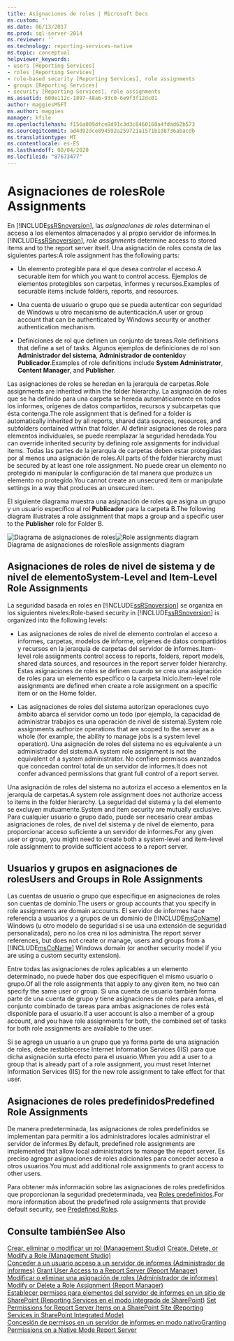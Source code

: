 ```yaml
---
title: Asignaciones de roles | Microsoft Docs
ms.custom: ''
ms.date: 06/13/2017
ms.prod: sql-server-2014
ms.reviewer: ''
ms.technology: reporting-services-native
ms.topic: conceptual
helpviewer_keywords:
- users [Reporting Services]
- roles [Reporting Services]
- role-based security [Reporting Services], role assignments
- groups [Reporting Services]
- security [Reporting Services], role assignments
ms.assetid: 600e112c-1897-48a6-93c0-6e9f3f12dc01
author: maggiesMSFT
ms.author: maggies
manager: kfile
ms.openlocfilehash: f156a009dfce8d91c3d3c8460160a4fdad62b573
ms.sourcegitcommit: ad4d92dce894592a259721a1571b1d8736abacdb
ms.translationtype: MT
ms.contentlocale: es-ES
ms.lasthandoff: 08/04/2020
ms.locfileid: "87673477"
---
```

# <a name="role-assignments"></a><span data-ttu-id="ddd83-102">Asignaciones de roles</span><span class="sxs-lookup"><span data-stu-id="ddd83-102">Role Assignments</span></span>
  <span data-ttu-id="ddd83-103">En [!INCLUDE[ssRSnoversion](../../../includes/ssrsnoversion-md.md)], las *asignaciones de roles* determinan el acceso a los elementos almacenados y al propio servidor de informes.</span><span class="sxs-lookup"><span data-stu-id="ddd83-103">In [!INCLUDE[ssRSnoversion](../../../includes/ssrsnoversion-md.md)], *role assignments* determine access to stored items and to the report server itself.</span></span> <span data-ttu-id="ddd83-104">Una asignación de roles consta de las siguientes partes:</span><span class="sxs-lookup"><span data-stu-id="ddd83-104">A role assignment has the following parts:</span></span>  
  
-   <span data-ttu-id="ddd83-105">Un elemento protegible para el que desea controlar el acceso.</span><span class="sxs-lookup"><span data-stu-id="ddd83-105">A securable item for which you want to control access.</span></span> <span data-ttu-id="ddd83-106">Ejemplos de elementos protegibles son carpetas, informes y recursos.</span><span class="sxs-lookup"><span data-stu-id="ddd83-106">Examples of securable items include folders, reports, and resources.</span></span>  
  
-   <span data-ttu-id="ddd83-107">Una cuenta de usuario o grupo que se pueda autenticar con seguridad de Windows u otro mecanismo de autenticación.</span><span class="sxs-lookup"><span data-stu-id="ddd83-107">A user or group account that can be authenticated by Windows security or another authentication mechanism.</span></span>  
  
-   <span data-ttu-id="ddd83-108">Definiciones de rol que definen un conjunto de tareas.</span><span class="sxs-lookup"><span data-stu-id="ddd83-108">Role definitions that define a set of tasks.</span></span> <span data-ttu-id="ddd83-109">Algunos ejemplos de definiciones de rol son **Administrador del sistema**, **Administrador de contenido**y **Publicador**.</span><span class="sxs-lookup"><span data-stu-id="ddd83-109">Examples of role definitions include **System Administrator**, **Content Manager**, and **Publisher**.</span></span>  
  
 <span data-ttu-id="ddd83-110">Las asignaciones de roles se heredan en la jerarquía de carpetas.</span><span class="sxs-lookup"><span data-stu-id="ddd83-110">Role assignments are inherited within the folder hierarchy.</span></span> <span data-ttu-id="ddd83-111">La asignación de roles que se ha definido para una carpeta se hereda automáticamente en todos los informes, orígenes de datos compartidos, recursos y subcarpetas que ésta contenga.</span><span class="sxs-lookup"><span data-stu-id="ddd83-111">The role assignment that is defined for a folder is automatically inherited by all reports, shared data sources, resources, and subfolders contained within that folder.</span></span> <span data-ttu-id="ddd83-112">Al definir asignaciones de roles para elementos individuales, se puede reemplazar la seguridad heredada.</span><span class="sxs-lookup"><span data-stu-id="ddd83-112">You can override inherited security by defining role assignments for individual items.</span></span> <span data-ttu-id="ddd83-113">Todas las partes de la jerarquía de carpetas deben estar protegidas por al menos una asignación de roles.</span><span class="sxs-lookup"><span data-stu-id="ddd83-113">All parts of the folder hierarchy must be secured by at least one role assignment.</span></span> <span data-ttu-id="ddd83-114">No puede crear un elemento no protegido ni manipular la configuración de tal manera que produzca un elemento no protegido.</span><span class="sxs-lookup"><span data-stu-id="ddd83-114">You cannot create an unsecured item or manipulate settings in a way that produces an unsecured item.</span></span>  
  
 <span data-ttu-id="ddd83-115">El siguiente diagrama muestra una asignación de roles que asigna un grupo y un usuario específico al rol **Publicador** para la carpeta B.</span><span class="sxs-lookup"><span data-stu-id="ddd83-115">The following diagram illustrates a role assignment that maps a group and a specific user to the **Publisher** role for Folder B.</span></span>  
  
 <span data-ttu-id="ddd83-116">![Diagrama de asignaciones de roles](../media/report-securityarch.gif "Diagrama de asignaciones de roles")</span><span class="sxs-lookup"><span data-stu-id="ddd83-116">![Role assignments diagram](../media/report-securityarch.gif "Role assignments diagram")</span></span>  
<span data-ttu-id="ddd83-117">Diagrama de asignaciones de roles</span><span class="sxs-lookup"><span data-stu-id="ddd83-117">Role assignments diagram</span></span>  
  
## <a name="system-level-and-item-level-role-assignments"></a><span data-ttu-id="ddd83-118">Asignaciones de roles de nivel de sistema y de nivel de elemento</span><span class="sxs-lookup"><span data-stu-id="ddd83-118">System-Level and Item-Level Role Assignments</span></span>  
 <span data-ttu-id="ddd83-119">La seguridad basada en roles en [!INCLUDE[ssRSnoversion](../../../includes/ssrsnoversion-md.md)] se organiza en los siguientes niveles:</span><span class="sxs-lookup"><span data-stu-id="ddd83-119">Role-based security in [!INCLUDE[ssRSnoversion](../../../includes/ssrsnoversion-md.md)] is organized into the following levels:</span></span>  
  
-   <span data-ttu-id="ddd83-120">Las asignaciones de roles de nivel de elemento controlan el acceso a informes, carpetas, modelos de informe, orígenes de datos compartidos y recursos en la jerarquía de carpetas del servidor de informes.</span><span class="sxs-lookup"><span data-stu-id="ddd83-120">Item-level role assignments control access to reports, folders, report models, shared data sources, and resources in the report server folder hierarchy.</span></span> <span data-ttu-id="ddd83-121">Estas asignaciones de roles se definen cuando se crea una asignación de roles para un elemento específico o la carpeta Inicio.</span><span class="sxs-lookup"><span data-stu-id="ddd83-121">Item-level role assignments are defined when create a role assignment on a specific item or on the Home folder.</span></span>  
  
-   <span data-ttu-id="ddd83-122">Las asignaciones de roles del sistema autorizan operaciones cuyo ámbito abarca el servidor como un todo (por ejemplo, la capacidad de administrar trabajos es una operación de nivel de sistema).</span><span class="sxs-lookup"><span data-stu-id="ddd83-122">System role assignments authorize operations that are scoped to the server as a whole (for example, the ability to manage jobs is a system level operation).</span></span> <span data-ttu-id="ddd83-123">Una asignación de roles del sistema no es equivalente a un administrador del sistema.</span><span class="sxs-lookup"><span data-stu-id="ddd83-123">A system role assignment is not the equivalent of a system administrator.</span></span> <span data-ttu-id="ddd83-124">No confiere permisos avanzados que concedan control total de un servidor de informes.</span><span class="sxs-lookup"><span data-stu-id="ddd83-124">It does not confer advanced permissions that grant full control of a report server.</span></span>  
  
 <span data-ttu-id="ddd83-125">Una asignación de roles del sistema no autoriza el acceso a elementos en la jerarquía de carpetas.</span><span class="sxs-lookup"><span data-stu-id="ddd83-125">A system role assignment does not authorize access to items in the folder hierarchy.</span></span> <span data-ttu-id="ddd83-126">La seguridad del sistema y la del elemento se excluyen mutuamente.</span><span class="sxs-lookup"><span data-stu-id="ddd83-126">System and item security are mutually exclusive.</span></span> <span data-ttu-id="ddd83-127">Para cualquier usuario o grupo dado, puede ser necesario crear ambas asignaciones de roles, de nivel del sistema y de nivel de elemento, para proporcionar acceso suficiente a un servidor de informes.</span><span class="sxs-lookup"><span data-stu-id="ddd83-127">For any given user or group, you might need to create both a system-level and item-level role assignment to provide sufficient access to a report server.</span></span>  
  
## <a name="users-and-groups-in-role-assignments"></a><span data-ttu-id="ddd83-128">Usuarios y grupos en asignaciones de roles</span><span class="sxs-lookup"><span data-stu-id="ddd83-128">Users and Groups in Role Assignments</span></span>  
 <span data-ttu-id="ddd83-129">Las cuentas de usuario o grupo que especifique en asignaciones de roles son cuentas de dominio.</span><span class="sxs-lookup"><span data-stu-id="ddd83-129">The users or group accounts that you specify in role assignments are domain accounts.</span></span> <span data-ttu-id="ddd83-130">El servidor de informes hace referencia a usuarios y a grupos de un dominio de [!INCLUDE[msCoName](../../includes/msconame-md.md)] Windows (u otro modelo de seguridad si se usa una extensión de seguridad personalizada), pero no los crea ni los administra.</span><span class="sxs-lookup"><span data-stu-id="ddd83-130">The report server references, but does not create or manage, users and groups from a [!INCLUDE[msCoName](../../includes/msconame-md.md)] Windows domain (or another security model if you are using a custom security extension).</span></span>  
  
 <span data-ttu-id="ddd83-131">Entre todas las asignaciones de roles aplicables a un elemento determinado, no puede haber dos que especifiquen el mismo usuario o grupo.</span><span class="sxs-lookup"><span data-stu-id="ddd83-131">Of all the role assignments that apply to any given item, no two can specify the same user or group.</span></span> <span data-ttu-id="ddd83-132">Si una cuenta de usuario también forma parte de una cuenta de grupo y tiene asignaciones de roles para ambas, el conjunto combinado de tareas para ambas asignaciones de roles está disponible para el usuario.</span><span class="sxs-lookup"><span data-stu-id="ddd83-132">If a user account is also a member of a group account, and you have role assignments for both, the combined set of tasks for both role assignments are available to the user.</span></span>  
  
 <span data-ttu-id="ddd83-133">Si se agrega un usuario a un grupo que ya forma parte de una asignación de roles, debe restablecerse Internet Information Services (IIS) para que dicha asignación surta efecto para el usuario.</span><span class="sxs-lookup"><span data-stu-id="ddd83-133">When you add a user to a group that is already part of a role assignment, you must reset Internet Information Services (IIS) for the new role assignment to take effect for that user.</span></span>  
  
## <a name="predefined-role-assignments"></a><span data-ttu-id="ddd83-134">Asignaciones de roles predefinidos</span><span class="sxs-lookup"><span data-stu-id="ddd83-134">Predefined Role Assignments</span></span>  
 <span data-ttu-id="ddd83-135">De manera predeterminada, las asignaciones de roles predefinidos se implementan para permitir a los administradores locales administrar el servidor de informes.</span><span class="sxs-lookup"><span data-stu-id="ddd83-135">By default, predefined role assignments are implemented that allow local administrators to manage the report server.</span></span> <span data-ttu-id="ddd83-136">Es preciso agregar asignaciones de roles adicionales para conceder acceso a otros usuarios.</span><span class="sxs-lookup"><span data-stu-id="ddd83-136">You must add additional role assignments to grant access to other users.</span></span>  
  
 <span data-ttu-id="ddd83-137">Para obtener más información sobre las asignaciones de roles predefinidos que proporcionan la seguridad predeterminada, vea [Roles predefinidos](role-definitions-predefined-roles.md).</span><span class="sxs-lookup"><span data-stu-id="ddd83-137">For more information about the predefined role assignments that provide default security, see [Predefined Roles](role-definitions-predefined-roles.md).</span></span>  
  
## <a name="see-also"></a><span data-ttu-id="ddd83-138">Consulte también</span><span class="sxs-lookup"><span data-stu-id="ddd83-138">See Also</span></span>  
 <span data-ttu-id="ddd83-139">[Crear, eliminar o modificar un rol &#40;Management Studio&#41;](role-definitions-create-delete-or-modify.md) </span><span class="sxs-lookup"><span data-stu-id="ddd83-139">[Create, Delete, or Modify a Role &#40;Management Studio&#41;](role-definitions-create-delete-or-modify.md) </span></span>  
 <span data-ttu-id="ddd83-140">[Conceder a un usuario acceso a un servidor de informes &#40;Administrador de informes&#41;](grant-user-access-to-a-report-server.md) </span><span class="sxs-lookup"><span data-stu-id="ddd83-140">[Grant User Access to a Report Server &#40;Report Manager&#41;](grant-user-access-to-a-report-server.md) </span></span>  
 <span data-ttu-id="ddd83-141">[Modificar o eliminar una asignación de roles &#40;Administrador de informes&#41;](role-assignments-modify-or-delete.md) </span><span class="sxs-lookup"><span data-stu-id="ddd83-141">[Modify or Delete a Role Assignment &#40;Report Manager&#41;](role-assignments-modify-or-delete.md) </span></span>  
 <span data-ttu-id="ddd83-142">[Establecer permisos para elementos del servidor de informes en un sitio de SharePoint &#40;Reporting Services en el modo integrado de SharePoint&#41;](set-permissions-for-report-server-items-on-a-sharepoint-site.md) </span><span class="sxs-lookup"><span data-stu-id="ddd83-142">[Set Permissions for Report Server Items on a SharePoint Site &#40;Reporting Services in SharePoint Integrated Mode&#41;](set-permissions-for-report-server-items-on-a-sharepoint-site.md) </span></span>  
 [<span data-ttu-id="ddd83-143">Concesión de permisos en un servidor de informes en modo nativo</span><span class="sxs-lookup"><span data-stu-id="ddd83-143">Granting Permissions on a Native Mode Report Server</span></span>](granting-permissions-on-a-native-mode-report-server.md)  
  
  

